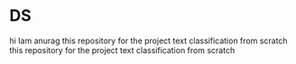 # DS
hi Iam anurag
this repository for the project text classification from scratch
this repository for the project text classification from scratch
